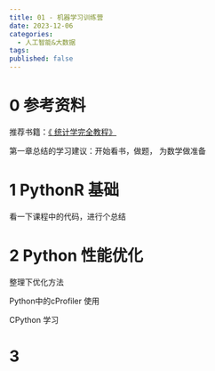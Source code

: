```yaml
---
title: 01 - 机器学习训练营
date: 2023-12-06
categories:
  - 人工智能&大数据
tags: 
published: false
---
```


# 0 参考资料

推荐书籍：[《 统计学完全教程》](https://book.douban.com/subject/3180810//)

第一章总结的学习建议：开始看书，做题， 为数学做准备

# 1 PythonR 基础

看一下课程中的代码，进行个总结


# 2 Python 性能优化

整理下优化方法

Python中的cProfiler 使用

CPython 学习

# 3 
